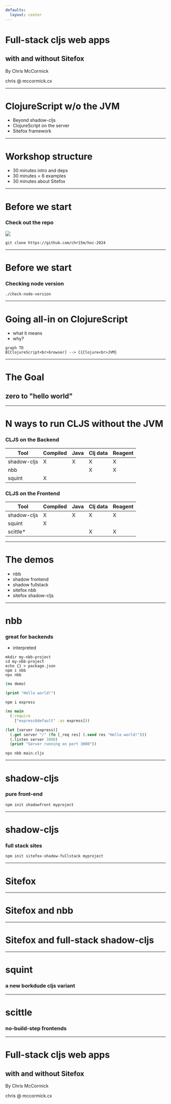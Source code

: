 ```yaml
---
defaults:
  layout: center
---
```


<!--

Traditionally ClojureScript runs on the front-end in the browser.
Probably the most common way to run ClojureScript in the browser today is to use shadow-cljs.


# TODO:
# - [x] put git repo address in talk
# - [x] get the install flow checked with versions
# - [x] Think about nvm isolation and out of date shadowfront for example
# - [ ] Create .node_version file?
# - [ ] Replace shadowfront step with an example folder in the GH repo
# - [ ] Examples of everything
# - [ ] Artifact size comparisons?


# - 6 slides with bullets of pros/cons

Through examples show what these things are, get them running so you can understand the tradeoffs.
Subtext: full stack app with cljs without JVM.

My motivation: full stack js withou the jvm. sitefox is a framework for this. before we get to sitefox we need to understand the different ways to run clojurescript without the JVM and their tradeoffs.

-->

<link rel="stylesheet" href="/style.css"/>

# Full-stack cljs web apps
## with and without Sitefox

By Chris McCormick

chris @ mccormick.cx

<!--

Hey, thanks for coming to the workshop today.
My name is Chris and today we are going to look at full-stack
ClojureScript web apps with and without Sitefox.

What full-stack ClojureScript means is that you have ClojureScript
running not just in the browser, but also on the server, on the backend.

Sitefox is the framework I built to give myself a headstart building
ClojureScript back-ends. Hopefully some of you will find it useful,
but at the very least you'll learn about what kinds of things a web
backend needs to do.
-->

---

# ClojureScript w/o the JVM

<v-clicks>

- Beyond shadow-cljs
- ClojureScript on the server
- Sitefox framework

</v-clicks>

<!--
So I want to show you three main things today.

Broadly speaking these three things are about running ClojureScript without depending on the JVM.

The first thing is about building and running ClojureScript in new ways beyond just shadow-cljs, and the tradeoffs of doing that.

The second thing is about running ClojureScript on the back-end, on the server side, or in the cloud, not just in the browser.

The third thing is about my own backend web development framework Sitefox, and how that fits into this puzzle of building ClojureScript web technology..
-->

---

# Workshop structure

- 30 minutes intro and deps
- 30 minutes = 6 examples
- 30 minutes about Sitefox

<!--
This is the structure of today's workshop.

We're going to spend 30 minutes on this current part,
which is the intro and getting dependencies installed.

Then we are going to spend 30 minutes in a whirlwind tour
of different ways to run ClojureScript without using the JVM.

Then we are going to spend 30 minutes looking at Sitefox.
-->

---

# Before we start
### Check out the repo

<img src="/repo-qr.png"/>

`git clone https://github.com/chr15m/hoc-2024`

<!--
Before we start I'm going to get you to check out the repo for this workshop.
The repo contains these slides and it also contains
an example folder that we will get to soon.
-->

---

# Before we start
### Checking node version

`./check-node-version`

<!--
Now that we have the git repo checked out,
we're going to run this script to check your node version.

If you don't have a recent enough node installed, or any node installed,
it's going to suggest you install nvm or "Node Version Manager".
This is an easy way to install specific versions of node.
If you want to use homebrew or your OS packages that's fine too, as long as your version of node is recent enough to run the examples.

- Has everybody run the script?
- Does anybody need to upgrade their node version?
-->

---

# Going all-in on ClojureScript

- what it means
- why?


```mermaid
graph TD
B[ClojureScript<br>browser] --> C{Clojure<br>JVM}
```

<!--
What:
- JVM versus Node/Browser runtime.

Why:
- Deployment environment optimized for JS.
- Library dependency from npm.
- Team has experience with JS ecosystem.
- Fast startup times.

- Non-blocking and event driven architecture (con).
- Unified language for frontend and backend.
- Native handling of web data formats.
- Well suited for websockets, SSE, streaming.

-->

---

# The Goal
## zero to "hello world"

<!--
What we are going to do today is go from nothing to "hello world" using each of the technologies or tools.
Examining the tradeoffs of different ClojureScript tooling.
-->

---

# N ways to run CLJS without the JVM

### CLJS on the Backend

| Tool        | Compiled | Java | Clj data | Reagent |
|-------------|----------|------|----------|---------|
| shadow-cljs | X        | X    | X        | X       |
| nbb         |          |      | X        | X       |
| squint      | X        |      |          |         |

### CLJS on the Frontend

| Tool        | Compiled | Java | Clj data | Reagent |
|-------------|----------|------|----------|---------|
| shadow-cljs | X        | X    | X        | X       |
| squint      | X        |      |          |         |
| scittle*    |          |      | X        | X       |

<!--
Everyone knows shadow-cljs is the default choice.
The disadvantage is the JVM dependency, and it's compiled.
Compiled = more complicated deployment story.
-->


<!--

# Five ways to run CLJS without the JVM

| Tool        | Compiled | Java | Clj data | Frontend | Backend | Reagent |
|-------------|----------|------|----------|----------|---------|---------|
| nbb         |          |      | X        |          | X       | X       |
| shadow-cljs | X        | X    | X        | X        | X       | X       |
| scittle*    |          |      | X        | X        |         | X       |
| squint      | X        |      |          | X        | X       |         |

* sitefox is a framework that runs on top
* cherry is related to squint

-->

<!--

* sitefox is a library/framework you can integrate with these
* scittle can now be used on the back-end but it's a niche use-case for e.g. webworkers.
* cherry's provides is a new lightweight cljs variant that compiles to modern JavaScript and integrates well with the existing ecosystem. So far I haven't found a reason to use it over shadow-cljs for my own projects but it may be worth looking into in the future.

-->


---

# The demos

- nbb
- shadow frontend
- shadow fullstack
- sitefox nbb
- sitefox shadow-cljs

<!--

# The tools

- nbb
- shadow-cljs (frontend)
- shadow-cljs (full stack)
- sitefox (framework / library)
- squint
- scittle

-->

---

# nbb
### great for backends

- interpreted

```
mkdir my-nbb-project
cd my-nbb-project
echo {} > package.json
npm i nbb
npx nbb
```

```clojure
(ns demo)

(print "Hello world!")
```

```
npm i express
```

```clojure
(ns main
  (:require
    ["express$default" :as express]))

(let [server (express)]
  (.get server "/" (fn [_req res] (.send res "Hello world!")))
  (.listen server 3000)
  (print "Server running on port 3000"))
```

```
npx nbb main.cljs
```

---

# shadow-cljs
### pure front-end

`npm init shadowfront myproject`

<!--
I made create-shadowfront as a fast way to bootstrap a shadow-cljs app.
This will install the creat-shadowfront script into your npm cache in your homedir. This will be localized to your node version.
-->

---

# shadow-cljs
### full stack sites

`npm init sitefox-shadow-fullstack myproject`

---

# Sitefox

<!--
Introduction to Sitefox, what is is and why it exists.
- opinionated
- batteries included
-->

---

# Sitefox and nbb

<!--
Using Sitefox with nbb (backend only).
-->

---

# Sitefox and full-stack shadow-cljs

<!--
Using sitefox with full-stack shadow-cljs.
-->

---

# squint
### a new borkdude cljs variant

<!--
When and why to use squint.
-->

---

# scittle
### no-build-step frontends

<!--
When and why to use scittle.
-->

---

# Full-stack cljs web apps
## with and without Sitefox

By Chris McCormick

chris @ mccormick.cx

<!--


-->
